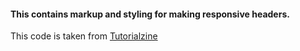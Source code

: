 #### This contains markup and styling for making responsive headers.

This code is taken from [Tutorialzine](http://tutorialzine.com/2015/02/freebie-7-responsive-header-templates/) 